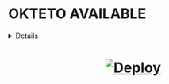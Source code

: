 
<h1> OKTETO AVAILABLE </h1>
<details>
<p> VARIABLES <br>
Owner id<br>
Owner username<br>
Support chat<br>
Token<br>
Event_logs<br>
Join_logger<br>
Api_id<br>
Api_hash<br>
</p>
</details>






<h1>
    <p align="center">
        <a href="https://heroku.com/deploy?template=https://github.com/Sivatheking/aigar-robot">
            <img src="https://www.herokucdn.com/deploy/button.svg" alt="Deploy">
        </a>
    </p>
</h1>
